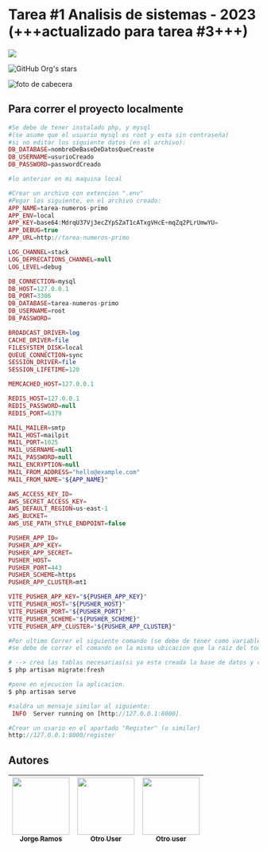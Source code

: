 # Tarea #1 Analisis de sistemas - 2023 (+++actualizado para tarea #3+++)
<p align="left">
   <img src="https://lh3.googleusercontent.com/Vd5FkBY24cMqeJbvfS5m4zMmUZZgOBUKBRkRgmLys52gn-pXdgBuWXCX1KCM8Ybsemjy_jXY9iccnhUnFt5T072iTDh4yzp6YjcgXWhXVdIRKtUhvJDdjppcKk76XcB3sv21CarAaxisYa-UaElXI1S5AzF4iRSoo6n5l0tdCk6XzNWdUBwJOKyYjehV1sFIW0gENKHmIdQar1zfXI5cDv8N2-jGcP7OaPCPvGjSf56xl4PToWTb83OuX614E4jHOJZAa3xKz7utWBXcMMn9VOVBhKOUj89Hk6-Id7I2dMTJZPP32duMresnOBU8jdx5J3YZh4q6SjLrgf18E92s4RQvjEw1T4mbjagFTs6lf40eJHHgf9nyuk4G7etSwRpFLPtDAII0zFCm-gDALCs0RSL-ZstlZtOLwXv9rjmb6iyVG0mqgkOLZii2tcgNh8mtJx2_JCBGlkteOswPWJNenOK6XBd9KfV4BRaci0_nkjU-ep777WCKuqQ_NcxY8YBYAzF-Vn_2TEQ8y52QHm7iyrLp_PkSIu9n0jDZOFsi_8YL-LF1RR716BRlwKZMnjfdGLrM8Cc8h-RUPl8hM-GzFm1cEiOjQ5dToJoHaB0qJBCvNiHL5GiY-Nye1RgDbHX-fTx0G_MzB8EP7VwLNWJORQTfE-5OxnbQ0V8jeOwzoZWnxqr2SrLbRUYpPvaoeHSOK50-6cZRkK97ky40nJjyrnXrceLamqyrQN9Bft10VqSv5jIAZcEC6GiVRBwPNauFOBLmPqNTnC_tpJZokNbQ__8t1_H3O0Jjms1E4wPYa9glbxHIfwNQZtobl230a7T7TF5xLRuOhRerQq_8vmxy5WxOQCVJNuHZ00LegRonlUKsRU8nkvdzgQysn69RMkqMPGknDv6vCG84uJ77w7c5ouaiHLl0X1eHlzDhuF1aAbjAUJWfE7Z75KFWEmaSGF05ZUAftFvIcVvTnjsf_75VcVaGVh_R6DFgHJNCIYOqSwKtQ21MNiSBpak=w1159-h447-s-no?authuser=2">
</p>

![GitHub Org's stars](https://img.shields.io/github/stars/sonic-alex2?style=social)

![foto de cabecera](https://cdn.pixabay.com/photo/2017/03/18/01/07/willow-catkin-2152984_960_720.jpg)


## Para correr el proyecto localmente

```php
#Se debe de tener instalado php, y mysql
#(se asume que el usuario mysql es root y esta sin contraseña)
#si no editar los siguiente datos (en el archivo):
DB_DATABASE=nombreDeBaseDeDatosQueCreaste
DB_USERNAME=usurioCreado
DB_PASSWORD=passwordCreado

#lo anterior en mi maquina local

#Crear un archivo con extencion ".env"
#Pegar los siguiente, en el archivo creado:
APP_NAME=tarea-numeros-primo
APP_ENV=local
APP_KEY=base64:MdrqU37Vj3ecZYpSZaT1cATxgVHcE+mqZq2PLrUmwYU=
APP_DEBUG=true
APP_URL=http://tarea-numeros-primo

LOG_CHANNEL=stack
LOG_DEPRECATIONS_CHANNEL=null
LOG_LEVEL=debug

DB_CONNECTION=mysql
DB_HOST=127.0.0.1
DB_PORT=3306
DB_DATABASE=tarea-numeros-primo
DB_USERNAME=root
DB_PASSWORD=

BROADCAST_DRIVER=log
CACHE_DRIVER=file
FILESYSTEM_DISK=local
QUEUE_CONNECTION=sync
SESSION_DRIVER=file
SESSION_LIFETIME=120

MEMCACHED_HOST=127.0.0.1

REDIS_HOST=127.0.0.1
REDIS_PASSWORD=null
REDIS_PORT=6379

MAIL_MAILER=smtp
MAIL_HOST=mailpit
MAIL_PORT=1025
MAIL_USERNAME=null
MAIL_PASSWORD=null
MAIL_ENCRYPTION=null
MAIL_FROM_ADDRESS="hello@example.com"
MAIL_FROM_NAME="${APP_NAME}"

AWS_ACCESS_KEY_ID=
AWS_SECRET_ACCESS_KEY=
AWS_DEFAULT_REGION=us-east-1
AWS_BUCKET=
AWS_USE_PATH_STYLE_ENDPOINT=false

PUSHER_APP_ID=
PUSHER_APP_KEY=
PUSHER_APP_SECRET=
PUSHER_HOST=
PUSHER_PORT=443
PUSHER_SCHEME=https
PUSHER_APP_CLUSTER=mt1

VITE_PUSHER_APP_KEY="${PUSHER_APP_KEY}"
VITE_PUSHER_HOST="${PUSHER_HOST}"
VITE_PUSHER_PORT="${PUSHER_PORT}"
VITE_PUSHER_SCHEME="${PUSHER_SCHEME}"
VITE_PUSHER_APP_CLUSTER="${PUSHER_APP_CLUSTER}"

#Por ultimo Correr el siguiente comando (se debe de tener como variable global en windows "php"):
#se debe de correr el comando en la misma ubicacion que la raiz del todo el proyecto.

# --> crea las tablas necesarias(si ya esta creada la base de datos y con los accesos correctos, con los servidor mysql funcionando)
$ php artisan migrate:fresh

#pone en ejecucion la aplicacion.
$ php artisan serve

#saldra un mensaje similar al siguiente:
 INFO  Server running on [http://127.0.0.1:8000].

#Crear un usario en el apartado "Register" (o similar)
http://127.0.0.1:8000/register

```


## Autores

| [<img src="#" width=115><br><sub>Jorge Ramos</sub>](https://github.com/sonic-alex2) |  [<img src="#" width=115><br><sub>Otro User</sub>]([https://github.com/sonic-alex2](https://github.com/ellenpimentel)) |  [<img src="#" width=115><br><sub>Otro user</sub>](https://github.com/sonic-alex2) |
| :---: | :---: | :---: |
